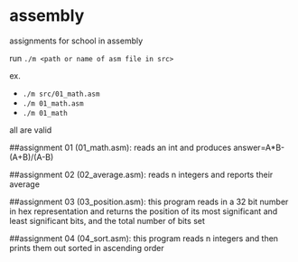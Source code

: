 # assembly
assignments for school in assembly

run `./m <path or name of asm file in src>`

ex. 
+ `./m src/01_math.asm`
+ `./m 01_math.asm`
+ `./m 01_math`

all are valid

##assignment 01 (01_math.asm):
reads an int and
produces
answer=A*B-(A+B)/(A-B)

##assignment 02 (02_average.asm):
reads n integers and reports their average

##assignment 03 (03_position.asm):
this program reads in a 32 bit number in hex representation and returns the position of its most significant and least significant bits, and the total number of bits set

##assignment 04 (04_sort.asm):
this program reads n integers and then prints them out sorted in ascending order